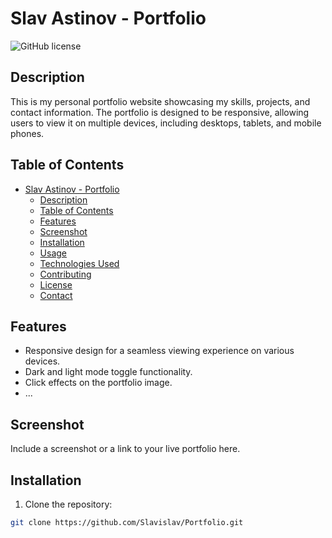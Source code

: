 # Slav Astinov - Portfolio

![GitHub license](https://img.shields.io/badge/license-MIT-blue.svg)

## Description

This is my personal portfolio website showcasing my skills, projects, and contact information. The portfolio is designed to be responsive, allowing users to view it on multiple devices, including desktops, tablets, and mobile phones.

## Table of Contents

- [Slav Astinov - Portfolio](#slav-astinov---portfolio)
  - [Description](#description)
  - [Table of Contents](#table-of-contents)
  - [Features](#features)
  - [Screenshot](#screenshot)
  - [Installation](#installation)
  - [Usage](#usage)
  - [Technologies Used](#technologies-used)
  - [Contributing](#contributing)
  - [License](#license)
  - [Contact](#contact)

## Features

- Responsive design for a seamless viewing experience on various devices.
- Dark and light mode toggle functionality.
- Click effects on the portfolio image.
- ...

## Screenshot

Include a screenshot or a link to your live portfolio here.

## Installation

1. Clone the repository:

```bash
git clone https://github.com/Slavislav/Portfolio.git
```

